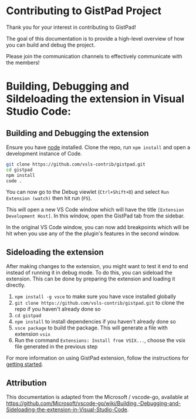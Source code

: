 
# Contributing to GistPad Project

Thank you for your interest in contributing to GistPad! 

The goal of this documentation is to provide a high-level overview of how you can build and debug the project. 

Please join the communication channels to effectively communicate with the members!


# Building, Debugging and Sildeloading the extension in Visual Studio Code:

## Building and Debugging the extension

Ensure you have [node](https://nodejs.org/en/) installed.
Clone the repo, run `npm install` and open a development instance of Code.

```bash
git clone https://github.com/vsls-contrib/gistpad.git 
cd gistpad
npm install
code .
```

You can now go to the Debug viewlet (`Ctrl+Shift+D`) and select `Run Extension (watch)` then hit run (`F5`).

This will open a new VS Code window which will have the title `[Extension Development Host]`. In this window, open the GistPad tab from the sidebar. 

In the original VS Code window, you can now add breakpoints which will be hit when you use any of the the plugin's features in the second window.

## Sideloading the extension
After making changes to the extension, you might want to test it end to end instead of running it in debug mode. To do this, you can sideload the extension. This can be done by preparing the extension and loading it directly.

1. `npm install -g vsce` to make sure you have vsce installed globally
2. `git clone https://github.com/vsls-contrib/gistpad.git` to clone the repo if you haven't already done so
3. `cd gistpad`
4. `npm install` to install dependencies if you haven't already done so
5. `vsce package` to build the package. This will generate a file with extension `vsix`
6. Run the command `Extensions: Install from VSIX...`, choose the vsix file generated in the previous step

For more information on using GistPad extension, follow the instructions for [getting started](https://github.com/vsls-contrib/gistpad#getting-started).

## Attribution

This documentation is adapted from the Microsoft / vscode-go, available at
https://github.com/Microsoft/vscode-go/wiki/Building,-Debugging-and-Sideloading-the-extension-in-Visual-Studio-Code.
